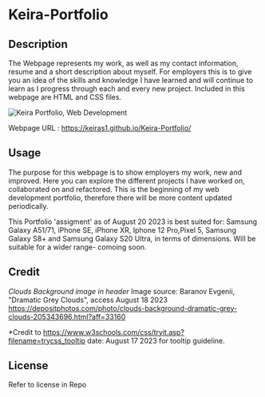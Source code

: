 # Keira-Portfolio

## Description

The Webpage represents my work, as well as my contact information, resume and a short description about myself. For employers this is to give you an idea of the skills and knowledge I have learned and will continue to learn as I progress through each and every new project. Included in this webpage are HTML and CSS files.


![Keira Portfolio, Web Development](./image/Portfolioscreenshot.png)


Webpage URL : https://keiras1.github.io/Keira-Portfolio/


## Usage 

The purpose for this webpage is to show employers my work, new and improved. Here you can explore the different projects I have worked on, collaborated on and refactored. This is the beginning of my web development portfolio, therefore there will be more content updated periodically.

This Portfolio 'assigment' as of August 20 2023 is best suited for: Samsung Galaxy A51/71, iPhone SE, iPhone XR, Iphone 12 Pro,Pixel 5, Samsung Galaxy S8+ and Samsung Galaxy S20 Ultra, in terms of dimensions. Will be suitable for a wider range- comoing soon.


## Credit

*Clouds Background image in header*
Image source: Baranov Evgenii, "Dramatic Grey Clouds", access August 18 2023
https://depositphotos.com/photo/clouds-background-dramatic-grey-clouds-205343696.html?aff=33160 

*Credit to https://www.w3schools.com/css/tryit.asp?filename=trycss_tooltip date: August 17 2023 for tooltip guideline.

## License

Refer to license in Repo